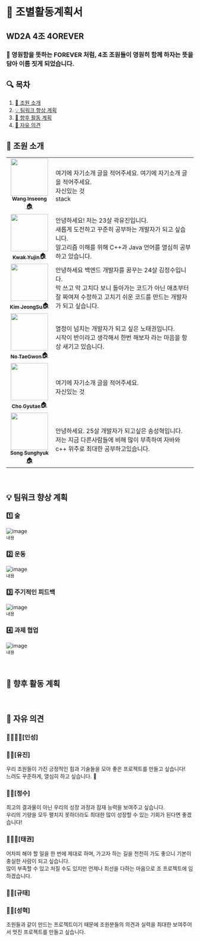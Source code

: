 # 📢 조별활동계획서 

## WD2A 4조 4OREVER
### 🐾 영원함을 뜻하는 FOREVER 처럼, 4조 조원들이 영원히 함께 하자는 뜻을 담아 이름 짓게 되었습니다.



## 🔍 목차
1. [🧐 조원 소개](#-%EC%A1%B0%EC%9B%90-%EC%86%8C%EA%B0%9C) 
2. [💡 팀워크 향상 계획](#-%ED%8C%80%EC%9B%8C%ED%81%AC-%ED%96%A5%EC%83%81-%EA%B3%84%ED%9A%8D)
3. [🚩 향후 활동 계획](#-%ED%8C%80%EC%9B%8C%ED%81%AC-%ED%96%A5%EC%83%81-%EA%B3%84%ED%9A%8D)
4. [🎤 자유 의견](#-%EC%9E%90%EC%9C%A0-%EC%9D%98%EA%B2%AC)


## 🧐 조원 소개
<table>
  <tr>
    <td align="center"><a href=https://github.com/tkdrms4585><img src="https://avatars.githubusercontent.com/u/76689529?v=4" width="100px;" alt=""/><br /><sub><b>Wang Inseong</b></sub>🏠</a></td>
    <td>
    여기에 자기소개 글을 적어주세요. 여기에 자기소개 글을 적어주세요. <br> 
    자신있는 것 <br>
    stack <br>
    </td>
  </tr>
  <tr> 
    <td align="center"><a href=https://github.com/ooyniz><img src="https://avatars.githubusercontent.com/u/102000749?s=400&u=e37dfcd4c2198dacdea46fe91161c03108738ecb&v=4" width="100px;" alt=""/><br /><sub><b>Kwak Yujin</b></sub>🏠</a></td>
    <td> 
    안녕하세요! 저는 23살 곽유진입니다.  <br> 
    새롭게 도전하고 꾸준히 공부하는 개발자가 되고 싶습니다.<br>
    알고리즘 이해를 위해 C++과 Java 언어를 열심히 공부하고 있습니다. <br>
    </td>
  </tr>
  <tr>
    <td align="center"><a href=https://github.com/YJU-KimJeongSu><img src="https://avatars.githubusercontent.com/u/103088862?v=4" width="100px;" alt=""/><br /><sub><b>Kim JeongSu</b></sub>🏠</a></td>  
    <td> 
    안녕하세요 백엔드 개발자를 꿈꾸는 24살 김정수입니다. <br>
    막 쓰고 막 고치다 보니 돌아가는 코드가 아닌 애초부터 잘 짜여져 수정하고 고치기 쉬운 코드를 만드는 개발자가 되고 싶습니다. <br>
    </td>
  </tr>
 <tr>
    <td align="center"><a href=https://github.com/NoTaeGwon><img src="https://avatars.githubusercontent.com/u/103228982?v=4" width="100px;" alt=""/><br /><sub><b>No TaeGwon</b></sub>🏠</a></td>  
    <td> 
    열정이 넘치는 개발자가 되고 싶은 노태권입니다. <br>
    시작이 반이라고 생각해서 한번 해보자 라는 마음을 항상 새기고 있습니다. <br>
    </td>
  </tr>
  <tr>
    <td align="center"><a href=https://github.com/cchrbxo><img src="https://avatars.githubusercontent.com/u/102796551?v=4" width="100px;" alt=""/><br /><sub><b>Cho Gyutae</b></sub>🏠</a></td>  
    <td> 
    여기에 자기소개 글을 적어주세요.<br>
    자신있는 것 <br>
    </td>
  </tr>
  <tr>
    <td align="center"><a href=https://github.com/thd8172><img src="https://avatars.githubusercontent.com/u/113906692?v=4" width="100px;" alt=""/><br /><sub><b>Song Sunghyuk</b></sub>🏠</a></td>  
    <td> 
    안녕하세요. 25살 개발자가 되고싶은 송성혁입니다. <br>
    저는 지금 다른사람들에 비해 많이 부족하여 자바와 c++ 위주로 최대한 공부하고있습니다. <br>
    </td>
  </tr>

</table>

<br>


## 💡 팀워크 향상 계획
### 1️⃣ 술
![image](https://user-images.githubusercontent.com/102000749/191246617-90782db2-11c3-4583-8a52-d8ec71e79c4f.png) <br> `내용`
### 2️⃣ 운동
![image](https://user-images.githubusercontent.com/102000749/191247141-678deae8-5fb0-49fa-8edc-ab4ec92fa6f4.png) <br> `내용`
### 3️⃣ 주기적인 피드백
![image](https://user-images.githubusercontent.com/102000749/191247626-4a2f13b5-6a12-4ec1-9080-483eec3a03ab.png) <br> `내용`
### 4️⃣ 과제 협업
![image](https://user-images.githubusercontent.com/102000749/191247835-8a9ab170-380c-4a55-9acd-4d0353f5ded9.png) <br> `내용`

<br>


## 🚩 향후 활동 계획

<br>


## 🎤 자유 의견

### 👑🧔🏻‍♀️[인성] 

### 👧🏻[유진] 
우리 조원들이 가진 긍정적인 힘과 기술들을 모아 좋은 프로젝트를 만들고 싶습니다! <br>
느려도 꾸준하게, 열심히 하고 싶습니다. 🐌

### 👦🏻[정수]
최고의 결과물이 아닌 우리의 성장 과정과 잠재 능력을 보여주고 싶습니다. <br>
우리의 기량을 모두 펼치지 못하더라도 최대한 많이 성장할 수 있는 기회가 된다면 좋겠습니다!

### 👨🏻‍🦱[태권]
어차피 해야 할 일을 한 번에 제대로 하며, 가고자 하는 길을 천천히 가도 좋으니 기본이 충실한 사람이 되고 싶습니다. <br>
많이 부족할 수 있고 처질 수도 있지만 언제나 최선을 다하는 마음으로 조 프로젝트에 임하겠습니다.

### 🧒🏻[규태]

### 🧑🏻[성혁]
조원들과 같이 만드는 프로젝트이기 때문에 조원분들의 의견과 실력을 최대한 보여주어서 멋진 프로젝트를 만들고 싶습니다.
<br>



